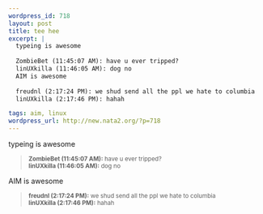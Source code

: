 ```yaml
--- 
wordpress_id: 718
layout: post
title: tee hee
excerpt: |
  typeing is awesome
  
  ZombieBet (11:45:07 AM): have u ever tripped?
  linUXkilla (11:46:05 AM): dog no
  AIM is awesome
  
  freudnl (2:17:24 PM): we shud send all the ppl we hate to columbia
  linUXkilla (2:17:46 PM): hahah

tags: aim, linux
wordpress_url: http://new.nata2.org/?p=718
---
```

typeing is awesome
<blockquote><small>
<b>ZombieBet (11:45:07 AM):</b> have u ever tripped?<br/>
<b>linUXkilla (11:46:05 AM):</b> dog no</small>
</blockquote>AIM is awesome
<blockquote><small>
<b>freudnl (2:17:24 PM):</b> we shud send all the ppl we hate to columbia<br/>
<b>linUXkilla (2:17:46 PM):</b> hahah<br/></small>
</blockquote>

